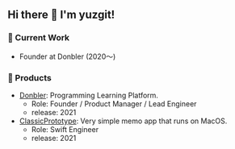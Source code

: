## Hi there 👋 I'm yuzgit!
### 💨 Current Work
- Founder at Donbler (2020〜)

### 🎁 Products
- [Donbler](https://donbler.com): Programming Learning Platform.
  - Role: Founder / Product Manager / Lead Engineer
  - release: 2021
- [ClassicPrototype](https://github.com/mochi-x/classicPrototype): Very simple memo app that runs on MacOS.
  - Role: Swift Engineer
  - release: 2021
